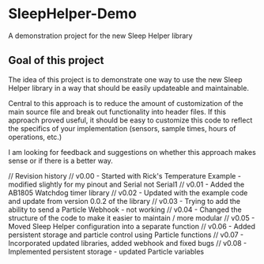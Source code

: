 # SleepHelper-Demo

A demonstration project for the new Sleep Helper library

## Goal of this project

The idea of this project is to demonstrate one way to use the new Sleep Helper library in a way that should be easily updateable and maintainable.

Central to this approach is to reduce the amount of customization of the main source file and break out functionality into header files.  If this approach proved useful, it should be easy to customize this code to reflect the specifics of your implementation (sensors, sample times, hours of operations, etc.)

I am looking for feedback and suggestions on whether this approach makes sense or if there is a better way.

// Revision history
// v0.00 - Started with Rick's Temperature Example - modified slightly for my pinout and Serial not Serial1
// v0.01 - Added the AB1805 Watchdog timer library
// v0.02 - Updated with the example code and update from version 0.0.2 of the library
// v0.03 - Trying to add the ability to send a Particle Webhook - not working
// v0.04 - Changed the structure of the code to make it easier to maintain / more modular
// v0.05 - Moved Sleep Helper configuration into a separate function
// v0.06 - Added persistent storage and particle control using Particle functions
// v0.07 - Incorporated updated libraries, added webhook and fixed bugs
// v0.08 - Implemented persistent storage - updated Particle variables

